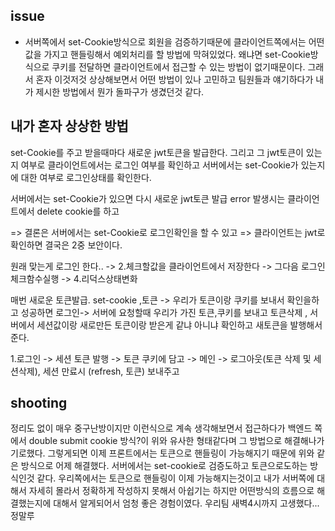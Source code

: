 ## issue
- 서버쪽에서 set-Cookie방식으로 회원을 검증하기때문에 클라이언트쪽에서는 어떤값을 가지고 핸들링해서 예외처리를 할 방법에 막혀있었다. 왜냐면 set-Cookie방식으로 쿠키를 전달하면 클라이언트에서 접근할 수 있는 방법이 없기때문이다. 그래서 혼자 이것저것 상상해보면서 어떤 방법이 있나 고민하고 팀원들과 얘기하다가 내가 제시한 방법에서 뭔가 돌파구가 생겼던것 같다.

## 내가 혼자 상상한 방법
set-Cookie를 주고 받을때마다 새로운 jwt토큰을 발급한다. 그리고 그 jwt토큰이 있는지 여부로 클라이언트에서는 로그인 여부를 확인하고 서버에서는 set-Cookie가 있는지에 대한 여부로 로그인상태를 확인한다.

서버에서는 set-Cookie가 있으면 다시 새로운 jwt토큰 발급 error 발생시는 클라이언트에서 delete cookie를 하고

=> 결론은 서버에서는 set-Cookie로 로그인확인을 할 수 있고 => 클라이언트는 jwt로 확인하면 결국은 2중 보안이다.

원래 맞는게 로그인 한다.. -> 2.체크할값을 클라이언트에서 저장한다 -> 그다음 로그인체크함수실행 -> 4.리덕스상태변화

매번 새로운 토큰발급. set-cookie ,토큰 -> 우리가 토큰이랑 쿠키를 보내서 확인을하고 성공하면 로그인-> 서버에 요청할때 우리가 가진 토큰,쿠키를 보내고 토큰삭제 , 서버에서 세션값이랑 새로만든 토큰이랑 받은게 같냐 아니냐 확인하고 새토큰을 발행해서 준다.

1.로그인 -> 세션 토큰 발행 -> 토큰 쿠키에 담고 -> 메인 -> 로그아웃(토큰 삭제 및 세션삭제), 세션 만료시 (refresh, 토큰) 보내주고

## shooting
정리도 없이 매우 중구난방이지만 이런식으로 계속 생각해보면서 접근하다가 백엔드 쪽에서 double submit cookie 방식?이 위와 유사한 형태같다며 그 방법으로 해결해나가기로했다. 그렇게되면 이제 프론트에서는 토큰으로 핸들링이 가능해지기 때문에 위와 같은 방식으로 어제 해결했다. 서버에서는 set-cookie로 검증도하고 토큰으로도하는 방식인것 같다. 우리쪽에서는 토큰으로 핸들링이 이제 가능해지는것이고 내가 서버쪽에 대해서 자세히 몰라서 정확하게 작성하지 못해서 아쉽기는 하지만 어떤방식의 흐름으로 해결했는지에 대해서 알게되어서 엄청 좋은 경험이였다. 우리팀 새벽4시까지 고생했다...정말루
